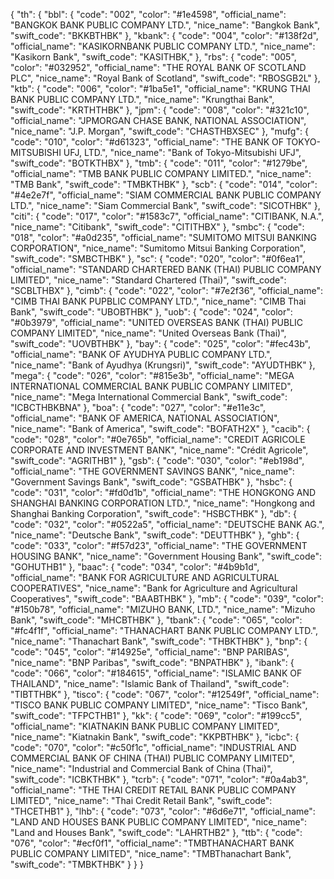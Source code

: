 

{
  "th": {
    "bbl": {
      "code": "002",
      "color": "#1e4598",
      "official_name": "BANGKOK BANK PUBLIC COMPANY LTD.",
      "nice_name": "Bangkok Bank",
      "swift_code": "BKKBTHBK"
    },
    "kbank": {
      "code": "004",
      "color": "#138f2d",
      "official_name": "KASIKORNBANK PUBLIC COMPANY LTD.",
      "nice_name": "Kasikorn Bank",
      "swift_code": "KASITHBK,"
    },
    "rbs": {
      "code": "005",
      "color": "#032952",
      "official_name": "THE ROYAL BANK OF SCOTLAND PLC",
      "nice_name": "Royal Bank of Scotland",
      "swift_code": "RBOSGB2L"
    },
    "ktb": {
      "code": "006",
      "color": "#1ba5e1",
      "official_name": "KRUNG THAI BANK PUBLIC COMPANY LTD.",
      "nice_name": "Krungthai Bank",
      "swift_code": "KRTHTHBK"
    },
    "jpm": {
      "code": "008",
      "color": "#321c10",
      "official_name": "JPMORGAN CHASE BANK, NATIONAL ASSOCIATION",
      "nice_name": "J.P. Morgan",
      "swift_code": "CHASTHBXSEC"
    },
    "mufg": {
      "code": "010",
      "color": "#d61323",
      "official_name": "THE BANK OF TOKYO-MITSUBISHI UFJ, LTD.",
      "nice_name": "Bank of Tokyo-Mitsubishi UFJ",
      "swift_code": "BOTKTHBX"
    },
    "tmb": {
      "code": "011",
      "color": "#1279be",
      "official_name": "TMB BANK PUBLIC COMPANY LIMITED.",
      "nice_name": "TMB Bank",
      "swift_code": "TMBKTHBK"
    },
    "scb": {
      "code": "014",
      "color": "#4e2e7f",
      "official_name": "SIAM COMMERCIAL BANK PUBLIC COMPANY LTD.",
      "nice_name": "Siam Commercial Bank",
      "swift_code": "SICOTHBK"
    },
    "citi": {
      "code": "017",
      "color": "#1583c7",
      "official_name": "CITIBANK, N.A.",
      "nice_name": "Citibank",
      "swift_code": "CITITHBX"
    },
    "smbc": {
      "code": "018",
      "color": "#a0d235",
      "official_name": "SUMITOMO MITSUI BANKING CORPORATION",
      "nice_name": "Sumitomo Mitsui Banking Corporation",
      "swift_code": "SMBCTHBK"
    },
    "sc": {
      "code": "020",
      "color": "#0f6ea1",
      "official_name": "STANDARD CHARTERED BANK (THAI) PUBLIC COMPANY LIMITED",
      "nice_name": "Standard Chartered (Thai)",
      "swift_code": "SCBLTHBX"
    },
    "cimb": {
      "code": "022",
      "color": "#7e2f36",
      "official_name": "CIMB THAI BANK PUPBLIC COMPANY LTD.",
      "nice_name": "CIMB Thai Bank",
      "swift_code": "UBOBTHBK"
    },
    "uob": {
      "code": "024",
      "color": "#0b3979",
      "official_name": "UNITED OVERSEAS BANK (THAI) PUBLIC COMPANY LIMITED",
      "nice_name": "United Overseas Bank (Thai)",
      "swift_code": "UOVBTHBK"
    },
    "bay": {
      "code": "025",
      "color": "#fec43b",
      "official_name": "BANK OF AYUDHYA PUBLIC COMPANY LTD.",
      "nice_name": "Bank of Ayudhya (Krungsri)",
      "swift_code": "AYUDTHBK"
    },
    "mega": {
      "code": "026",
      "color": "#815e3b",
      "official_name": "MEGA INTERNATIONAL COMMERCIAL BANK PUBLIC COMPANY LIMITED",
      "nice_name": "Mega International Commercial Bank",
      "swift_code": "ICBCTHBKBNA"
    },
    "boa": {
      "code": "027",
      "color": "#e11e3c",
      "official_name": "BANK OF AMERICA, NATIONAL ASSOCIATION",
      "nice_name": "Bank of America",
      "swift_code": "BOFATH2X"
    },
    "cacib": {
      "code": "028",
      "color": "#0e765b",
      "official_name": "CREDIT AGRICOLE CORPORATE AND INVESTMENT BANK",
      "nice_name": "Crédit Agricole",
      "swift_code": "AGRITHB1"
    },
    "gsb": {
      "code": "030",
      "color": "#eb198d",
      "official_name": "THE GOVERNMENT SAVINGS BANK",
      "nice_name": "Government Savings Bank",
      "swift_code": "GSBATHBK"
    },
    "hsbc": {
      "code": "031",
      "color": "#fd0d1b",
      "official_name": "THE HONGKONG AND SHANGHAI BANKING CORPORATION LTD.",
      "nice_name": "Hongkong and Shanghai Banking Corporation",
      "swift_code": "HSBCTHBK"
    },
    "db": {
      "code": "032",
      "color": "#0522a5",
      "official_name": "DEUTSCHE BANK AG.",
      "nice_name": "Deutsche Bank",
      "swift_code": "DEUTTHBK"
    },
    "ghb": {
      "code": "033",
      "color": "#f57d23",
      "official_name": "THE GOVERNMENT HOUSING BANK",
      "nice_name": "Government Housing Bank",
      "swift_code": "GOHUTHB1"
    },
    "baac": {
      "code": "034",
      "color": "#4b9b1d",
      "official_name": "BANK FOR AGRICULTURE AND AGRICULTURAL COOPERATIVES",
      "nice_name": "Bank for Agriculture and Agricultural Cooperatives",
      "swift_code": "BAABTHBK"
    },
    "mb": {
      "code": "039",
      "color": "#150b78",
      "official_name": "MIZUHO BANK, LTD.",
      "nice_name": "Mizuho Bank",
      "swift_code": "MHCBTHBK"
    },
    "tbank": {
      "code": "065",
      "color": "#fc4f1f",
      "official_name": "THANACHART BANK PUBLIC COMPANY LTD.",
      "nice_name": "Thanachart Bank",
      "swift_code": "THBKTHBK"
    },
    "bnp": {
      "code": "045",
      "color": "#14925e",
      "official_name": "BNP PARIBAS",
      "nice_name": "BNP Paribas",
      "swift_code": "BNPATHBK"
    },
    "ibank": {
      "code": "066",
      "color": "#184615",
      "official_name": "ISLAMIC BANK OF THAILAND",
      "nice_name": "Islamic Bank of Thailand",
      "swift_code": "TIBTTHBK"
    },
    "tisco": {
      "code": "067",
      "color": "#12549f",
      "official_name": "TISCO BANK PUBLIC COMPANY LIMITED",
      "nice_name": "Tisco Bank",
      "swift_code": "TFPCTHB1"
    },
    "kk": {
      "code": "069",
      "color": "#199cc5",
      "official_name": "KIATNAKIN BANK PUBLIC COMPANY LIMITED",
      "nice_name": "Kiatnakin Bank",
      "swift_code": "KKPBTHBK"
    },
    "icbc": {
      "code": "070",
      "color": "#c50f1c",
      "official_name": "INDUSTRIAL AND COMMERCIAL BANK OF CHINA (THAI) PUBLIC COMPANY LIMITED",
      "nice_name": "Industrial and Commercial Bank of China (Thai)",
      "swift_code": "ICBKTHBK"
    },
    "tcrb": {
      "code": "071",
      "color": "#0a4ab3",
      "official_name": "THE THAI CREDIT RETAIL BANK PUBLIC COMPANY LIMITED",
      "nice_name": "Thai Credit Retail Bank",
      "swift_code": "THCETHB1"
    },
    "lhb": {
      "code": "073",
      "color": "#6d6e71",
      "official_name": "LAND AND HOUSES BANK PUBLIC COMPANY LIMITED",
      "nice_name": "Land and Houses Bank",
      "swift_code": "LAHRTHB2"
    },
    "ttb": {
      "code": "076",
      "color": "#ecf0f1",
      "official_name": "TMBTHANACHART BANK PUBLIC COMPANY LIMITED",
      "nice_name": "TMBThanachart Bank",
      "swift_code": "TMBKTHBK"
    }
  }
}
